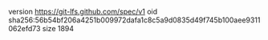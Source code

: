 version https://git-lfs.github.com/spec/v1
oid sha256:56b54bf206a4251b009972dafa1c8c5a9d0835d49f745b100aee9311062efd73
size 1894
